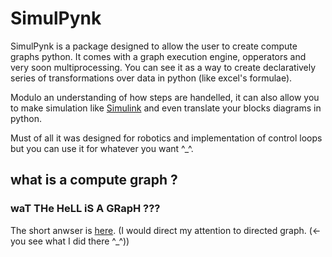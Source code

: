 # SimulPynk

SimulPynk is a package designed to allow the user to create compute graphs python.
It comes with a graph execution engine, opperators and very soon multiprocessing.
You can see it as a way to create declaratively series of transformations over data in python (like excel's formulae).

Modulo an understanding of how steps are handelled, it can also allow you to make simulation like [Simulink](https://en.wikipedia.org/wiki/Simulink) and even translate your blocks diagrams in python.

Must of all it was designed for robotics and implementation of control loops but you can use it for whatever you want  ^_^.

## what is a compute graph ?

### waT THe HeLL iS A GRapH ???
The short anwser is [here](https://en.wikipedia.org/wiki/Graph_(discrete_mathematics)).
(I would direct my attention to directed graph. (<-you see what I did there ^_^))

